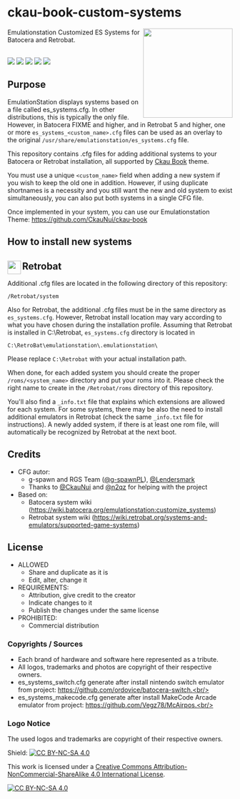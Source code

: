 # ckau-book-custom-systems

<p>
<img align="right" width="200px" src="https://i.imgur.com/eCZPBDE.png">
Emulationstation Customized ES Systems for Batocera and Retrobat.<br/>
<br/>
</p>
<p>
      <a href="https://img.shields.io/github/stars/g-spawnPL/batocera-custom-es_systems" alt="stars">
        <img src="https://img.shields.io/github/stars/g-spawnPL/batocera-custom-es_systems" /></a>
      <a href="https://img.shields.io/github/forks/g-spawnPL/batocera-custom-es_systems" alt="Forks">
        <img src="https://img.shields.io/github/forks/g-spawnPL/batocera-custom-es_systems" /></a>
      <a href="https://img.shields.io/github/issues/g-spawnPL/batocera-custom-es_systems" alt="Issues">
        <img src="https://img.shields.io/github/issues/g-spawnPL/batocera-custom-es_systems" /></a>
      <a href="https://img.shields.io/github/issues-closed/g-spawnPL/batocera-custom-es_systems" alt="Issues Closed">
        <img src="https://img.shields.io/github/issues-closed/g-spawnPL/batocera-custom-es_systems" /></a>
      <a href="https://img.shields.io/github/issues-pr-closed/g-spawnPL/batocera-custom-es_systems" alt="Closed PR">
        <img src="https://img.shields.io/github/issues-pr-closed/g-spawnPL/batocera-custom-es_systems" /></a>
</p>

## Purpose

EmulationStation displays systems based on a file called es_systems.cfg. In other distributions, this is typically the only file. However, in Batocera FIXME and higher, and in Retrobat 5 and higher, one or more `es_systems_<custom_name>.cfg` files can be used as an overlay to the original `/usr/share/emulationstation/es_systems.cfg` file.

This repository contains .cfg files for adding additional systems to your Batocera or Retrobat installation, all supported by [Ckau Book](https://github.com/CkauNui/ckau-book) theme.

You must use a unique `<custom_name>` field when adding a new system if you wish to keep the old one in addition. However, if using duplicate shortnames is a necessity and you still want the new and old system to exist simultaneously, you can also put both systems in a single CFG file.

Once implemented in your system, you can use our Emulationstation Theme: https://github.com/CkauNui/ckau-book

## How to install new systems

## Retrobat <img align="left" width="30px" src="https://pbs.twimg.com/profile_images/1599404333845680131/EKDxmsad_400x400.jpg">

Additional .cfg files are located in the following directory of this repository:

`/Retrobat/system`

Also for Retrobat, the additional .cfg files must be in the same directory as `es_systems.cfg`.
However, Retrobat install location may vary according to what you have chosen during the installation profile.
Assuming that Retrobat is installed in C:\Retrobat, `es_systems.cfg` directory is located in

`C:\RetroBat\emulationstation\.emulationstation\`

Please replace `C:\Retrobat` with your actual installation path.

When done, for each added system you should create the proper `/roms/<system_name>` directory and put your roms into it.
Please check the right name to create in the `/Retrobat/roms` directory of this repository.

You'll also find a `_info.txt` file that explains which extensions are allowed for each system.
For some systems, there may be also the need to install additional emulators in Retrobat (check the same `_info.txt` file for instructions).
A newly added system, if there is at least one rom file, will automatically be recognized by Retrobat at the next boot.


## Credits

- CFG autor:
  - g-spawn and RGS Team ([@g-spawnPL](https://github.com/g-spawnPL)), [@Lendersmark](https://github.com/Lendersmark)
  - Thanks to [@CkauNui](https://github.com/CkauNui) and [@n2qz](https://github.com/n2qz) for helping with the project
- Based on:
  - Batocera system wiki (https://wiki.batocera.org/emulationstation:customize_systems)
  - Retrobat system wiki (https://wiki.retrobat.org/systems-and-emulators/supported-game-systems)

## License

- ALLOWED
  - Share and duplicate as it is
  - Edit, alter, change it
- REQUIREMENTS:
  - Attribution, give credit to the creator
  - Indicate changes to it
  - Publish the changes under the same license
- PROHIBITED:
  - Commercial distribution

### Copyrights / Sources
- Each brand of hardware and software here represented as a tribute.<br/>
- All logos, trademarks and photos are copyright of their respective owners.<br/>
- es_systems_switch.cfg generate after install nintendo switch emulator from project: https://github.com/ordovice/batocera-switch.<br/>
- es_systems_makecode.cfg generate after install MakeCode Arcade emulator from project: https://github.com/Vegz78/McAirpos.<br/>

### Logo Notice

The used logos and trademarks are copyright of their respective owners.
  
Shield: [![CC BY-NC-SA 4.0][cc-by-nc-sa-shield]][cc-by-nc-sa]

This work is licensed under a
[Creative Commons Attribution-NonCommercial-ShareAlike 4.0 International License][cc-by-nc-sa].

[![CC BY-NC-SA 4.0][cc-by-nc-sa-image]][cc-by-nc-sa]

[cc-by-nc-sa]: http://creativecommons.org/licenses/by-nc-sa/4.0/
[cc-by-nc-sa-image]: https://licensebuttons.net/l/by-nc-sa/4.0/88x31.png
[cc-by-nc-sa-shield]: https://img.shields.io/badge/License-CC%20BY--NC--SA%204.0-lightgrey.svg
